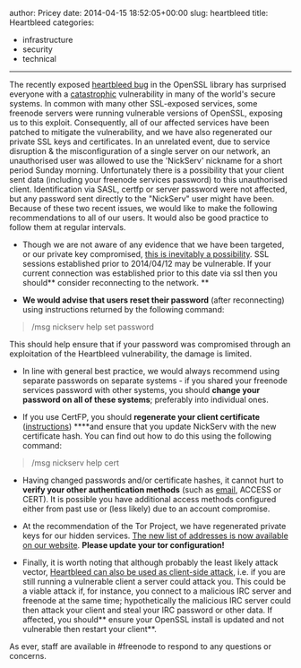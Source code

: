 author: Pricey
date: 2014-04-15 18:52:05+00:00
slug: heartbleed
title: Heartbleed
categories:
- infrastructure
- security
- technical
---

The recently exposed [heartbleed bug](http://heartbleed.com/) in the OpenSSL library has surprised everyone with a [catastrophic](https://www.schneier.com/blog/archives/2014/04/heartbleed.html) vulnerability in many of the world's secure systems.
In common with many other SSL-exposed services, some freenode servers were running vulnerable versions of OpenSSL, exposing us to this exploit. Consequently, all of our affected services have been patched to mitigate the vulnerability, and we have also regenerated our private SSL keys and certificates.
In an unrelated event, due to service disruption & the misconfiguration of a single server on our network, an unauthorised user was allowed to use the 'NickServ' nickname for a short period Sunday morning. Unfortunately there is a possibility that your client sent data (including your freenode services password) to this unauthorised client. Identification via SASL, certfp or server password were not affected, but any password sent directly to the "NickServ" user might have been.
Because of these two recent issues, we would like to make the following recommendations to all of our users. It would also be good practice to follow them at regular intervals.



	
  * Though we are not aware of any evidence that we have been targeted, or our private key compromised, [this is inevitably a possibility](https://www.eff.org/deeplinks/2014/04/wild-heart-were-intelligence-agencies-using-heartbleed-november-2013). SSL sessions established prior to 2014/04/12 may be vulnerable. If your current connection was established prior to this date via ssl then you should** consider reconnecting to the network.
**



	
  * **We would advise that users reset their password** (after reconnecting) using instructions returned by the following command:




<blockquote>/msg nickserv help set password</blockquote>




This should help ensure that if your password was compromised through an exploitation of the Heartbleed vulnerability, the damage is limited.





	
  * In line with general best practice, we would always recommend using separate passwords on separate systems - if you shared your freenode services password with other systems, you should **change your password on all of these systems**; preferably into individual ones.



	
  * If you use CertFP, you should **regenerate your client certificate** ([instructions](http://freenode.net/certfp/makecert.shtml)) ****and ensure that you update NickServ with the new certificate hash. You can find out how to do this using the following command:




<blockquote>/msg nickserv help cert</blockquote>





	
  * Having changed passwords and/or certificate hashes, it cannot hurt to **verify your other authentication methods** (such as [email](http://blog.freenode.net/2013/08/check-your-nickserv-email/), ACCESS or CERT). It is possible you have additional access methods configured either from past use or (less likely) due to an account compromise.



	
  * At the recommendation of the Tor Project, we have regenerated private keys for our hidden services. [The new list of addresses is now available on our website](http://freenode.net/irc_servers.shtml#tor). **Please update your tor configuration!**



	
  * Finally, it is worth noting that although probably the least likely attack vector, [Heartbleed can also be used as client-side attack](https://www.eff.org/deeplinks/2014/04/wild-heart-were-intelligence-agencies-using-heartbleed-november-2013), i.e. if you are still running a vulnerable client a server could attack you. This could be a viable attack if, for instance, you connect to a malicious IRC server and freenode at the same time; hypothetically the malicious IRC server could then attack your client and steal your IRC password or other data. If affected, you should** ensure your OpenSSL install is updated and not vulnerable then restart your client**.


As ever, staff are available in #freenode to respond to any questions or concerns.
